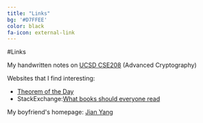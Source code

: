 ```yaml
---
title: "Links"
bg: '#D7FFEE'
color: black
fa-icon: external-link
---
```


#Links

<!-- Blogs of this site:
 - English: [Jiawei's Blog](http://blog.jiaweigao.com/)
- Chinese: [自说自话](http://cn.jiaweigao.com/) -->

My handwritten notes on [UCSD CSE208](https://drive.google.com/open?id=0B24myuzvksSDcVczeHFKaWhyT2s&authuser=0) (Advanced Cryptography)

Websites that I find interesting:

- [Theorem of the Day](http://www.theoremoftheday.org/)
- StackExchange:[What books should everyone read](http://cstheory.stackexchange.com/questions/3253/what-books-should-everyone-read)

My boyfriend's homepage:
[Jian Yang](http://sheepx86.com/)
